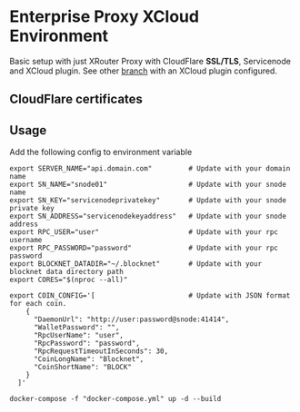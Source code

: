 # Enterprise Proxy XCloud Environment

Basic setup with just XRouter Proxy with CloudFlare **SSL/TLS**, Servicenode and XCloud plugin. See other [branch](https://github.com/luusluus/xcloud-env/tree/xcloud-plugin-example) with an XCloud plugin configured.

## CloudFlare certificates
## Usage
Add the following config to environment variable
```
export SERVER_NAME="api.domain.com"         # Update with your domain name
export SN_NAME="snode01"                    # Update with your snode name
export SN_KEY="servicenodeprivatekey"       # Update with your snode private key
export SN_ADDRESS="servicenodekeyaddress"   # Update with your snode address
export RPC_USER="user"                      # Update with your rpc username
export RPC_PASSWORD="password"              # Update with your rpc password
export BLOCKNET_DATADIR="~/.blocknet"       # Update with your blocknet data directory path
export CORES="$(nproc --all)"

export COIN_CONFIG='[                       # Update with JSON format for each coin. 
    {
      "DaemonUrl": "http://user:password@snode:41414",
      "WalletPassword": "",
      "RpcUserName": "user",
      "RpcPassword": "password",
      "RpcRequestTimeoutInSeconds": 30,
      "CoinLongName": "Blocknet",
      "CoinShortName": "BLOCK"
    }
  ]'

docker-compose -f "docker-compose.yml" up -d --build
```
